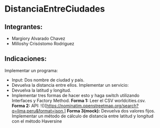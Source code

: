 # DistanciaEntreCiudades
## Integrantes:
- Margiory Alvarado Chavez
- Milloshy Crisóstomo Rodriguez
## Indicaciones:
Implementar un programa:
- Input: Dos nombre de ciudad y país.
- Devuelva la distancia entre ellos.
Implementar un servicio:
- Devuelva la latitud y longitud.
- Implementar tres formas de hacer esto y haga switch utilizando Interfaces y Factory Method.
**Forma 1:** Leer el CSV worldcities.csv.
**Forma 2:** API: !()[https://nominatim.openstreetmap.org/search?q=lima,peru&format=json.]
**Forma 3(mock):** Devuelva dos valores fijos.
Implementar un método de cálculo de distancia entre latitud y longitud con el método Haversine
